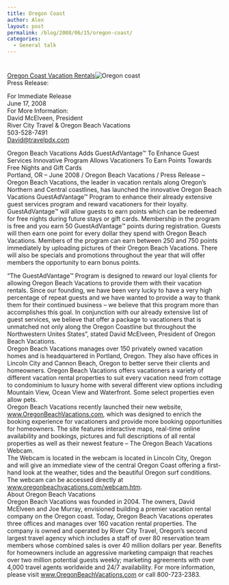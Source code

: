 ```yaml
---
title: Oregon Coast
author: Alex
layout: post
permalink: /blog/2008/06/15/oregon-coast/
categories:
  - General talk
---
```

# 

[Oregon Coast Vacation Rentals][1]![Oregon coast][2]  
Press Release:

 [1]: http://www.oregonbeachvacations.com
 [2]: http://oregonstate.edu/admissions/international/slideshow/slidephotos/OregonCoast.jpg

For Immediate Release  
June 17, 2008  
For More Information:  
David McElveen, President  
River City Travel & Oregon Beach Vacations  
503-528-7491  
David@travelpdx.com

Oregon Beach Vacations Adds GuestAdVantage™ To Enhance Guest Services Innovative Program Allows Vacationers To Earn Points Towards Free Nights and Gift Cards  
Portland, OR – June 2008 / Oregon Beach Vacations / Press Release – Oregon Beach Vacations, the leader in vacation rentals along Oregon’s Northern and Central coastlines, has launched the innovative Oregon Beach Vacations GuestAdVantage™ Program to enhance their already extensive guest services program and reward vacationers for their loyalty.  
GuestAdVantage™ will allow guests to earn points which can be redeemed for free nights during future stays or gift cards. Membership in the program is free and you earn 50 GuestAdVantage™ points during registration. Guests will then earn one point for every dollar they spend with Oregon Beach Vacations. Members of the program can earn between 250 and 750 points immediately by uploading pictures of their Oregon Beach Vacations. There will also be specials and promotions throughout the year that will offer members the opportunity to earn bonus points.

“The GuestAdVantage™ Program is designed to reward our loyal clients for allowing Oregon Beach Vacations to provide them with their vacation rentals. Since our founding, we have been very lucky to have a very high percentage of repeat guests and we have wanted to provide a way to thank them for their continued business – we believe that this program more than accomplishes this goal. In conjunction with our already extensive list of guest services, we believe that offer a package to vacationers that is unmatched not only along the Oregon Coastline but throughout the Northwestern Unites States”, stated David McElveen, President of Oregon Beach Vacations.  
Oregon Beach Vacations manages over 150 privately owned vacation homes and is headquartered in Portland, Oregon. They also have offices in Lincoln City and Cannon Beach, Oregon to better serve their clients and homeowners. Oregon Beach Vacations offers vacationers a variety of different vacation rental properties to suit every vacation need from cottage to condominium to luxury home with several different view options including Mountain View, Ocean View and Waterfront. Some select properties even allow pets.  
Oregon Beach Vacations recently launched their new website, www.OregonBeachVacations.com, which was designed to enrich the booking experience for vacationers and provide more booking opportunities for homeowners. The site features interactive maps, real-time online availability and bookings, pictures and full descriptions of all rental properties as well as their newest feature – The Oregon Beach Vacations Webcam.  
The Webcam is located in the webcam is located in Lincoln City, Oregon and will give an immediate view of the central Oregon Coast offering a first-hand look at the weather, tides and the beautiful Oregon surf conditions. The webcam can be accessed directly at www.oregonbeachvacations.com/webcam.htm.  
About Oregon Beach Vacations  
Oregon Beach Vacations was founded in 2004. The owners, David McElveen and Joe Murray, envisioned building a premier vacation rental company on the Oregon coast. Today, Oregon Beach Vacations operates three offices and manages over 160 vacation rental properties. The company is owned and operated by River City Travel, Oregon’s second largest travel agency which includes a staff of over 80 reservation team members whose combined sales is over 40 million dollars per year. Benefits for homeowners include an aggressive marketing campaign that reaches over two million potential guests weekly; marketing agreements with over 4,000 travel agents worldwide and 24/7 availability. For more information, please visit www.OregonBeachVacations.com or call 800-723-2383. 